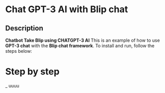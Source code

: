 # Chat GPT-3 AI with Blip chat
## Description
**Chatbot Take Blip using CHATGPT-3 AI**
This is an example of how to use **GPT-3 chat** with the **Blip chat framework**.
To install and run, follow the steps below:

# Step by step
_ uuuu
